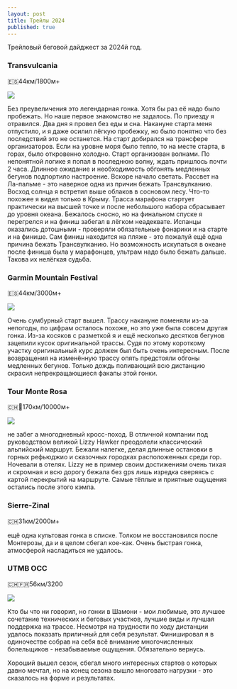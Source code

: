 ```yaml
---
layout: post
title: Трейлы 2024
published: true
---
```


Трейловый беговой дайджест за 2024й год.

### Transvulcania
🇪🇸44км/1800м+

![]({{site.baseurl}}/images/photo_2025-01-19_18-16-04.jpg)

Без преувеличения это легендарная гонка. Хотя бы раз её надо было пробежать. Но наше первое знакомство не задалось. По приезду я отравился. Два дня я провел без еды и сна. Накануне старта меня отпустило, и я даже осилил лёгкую пробежку, но было понятно что без последствий это не останется. На старт добирался на трансфере организаторов. Если на уровне моря было тепло, то на месте старта, в горах, было откровенно холодно. Старт организован волнами. По непонятной логике я попал в последнюю волну, ждать пришлось почти 2 часа. Длинное ожидание и необходимость обгонять медленных бегунов подпортило настроение. Вскоре начало светать. Рассвет на Ла-пальме - это наверное одна из причин бежать Трансвулканию. Восход солнца я встретил выше облаков в сосновом лесу. Что-то похожее я видел только в Крыму.
Трасса марафона стартует практически на высшей точке и после небольшого набора сбрасывает до уровня океана. Бежалось сносно, но на финальном спуске я перегрелся и на финиш забегал в лёгком неадеквате. Испанцы оказались дотошными - проверяли обязательные фонарики и на старте и на финише. Сам финиш находится на пляже - это пожалуй ещё одна причина бежать Трансвулканию. Но возможность искупаться в океане после финиша была у марафонцев, ультрам надо было бежать дальше. Такова их нелёгкая судьба.

### Garmin Mountain Festival
🇪🇸44км/3000м+

![]({{site.baseurl}}/images/photo_2025-01-19_18-16-06.jpg)

Очень сумбурный старт вышел. Трассу накануне поменяли из-за непогоды, по цифрам осталось похоже, но это уже была совсем другая гонка. Из-за косяков с разметкой я и ещё несколько десятков бегунов зацепили кусок оригинальной трассы. Судя по этому короткому участку оригинальный курс должен был быть очень интересным. После возвращения на изменённую трассу опять предстояли обгоны медленных бегунов. Только дождь поливающий всю дистанцию скрасил непрекращающиеся факапы этой гонки.

### Tour Monte Rosa
🇨🇭🤌170км/10000м+

![]({{site.baseurl}}/images/photo_2025-01-19_18-16-07.jpg)

не забег а многодневный кросс-поход. В отличной компании под руководством великой Lizzy Hawker преодолели классический альпийский маршрут. Бежали налегке, делая длинные остановки в горных рефьюджио и сказочных городках расположенных среди гор. Ночевали в отелях. Lizzy не в пример своим достижениям очень тихая и скромная и всю дорогу бежала без gps лишь изредка сверяясь с картой перекрытий на маршруте. Самые тёплые и приятные ощущения остались после этого кэмпа.

### Sierre-Zinal
🇨🇭31км/2000м+

ещё одна культовая гонка в списке. Толком не восстановился после Монтерозы, да и в целом сбегал кое-как. Очень быстрая гонка, атмосферой насладиться не удалось.

### UTMB OCC
🇨🇭🇫🇷56км/3200

![]({{site.baseurl}}/images/photo_2025-01-19_18-16-08.jpg)

Кто бы что ни говорил, но гонки в Шамони - мои любимые, это лучшее сочетание технических и беговых участков, лучшие виды и лучшая поддержка на трассе. Несмотря на трудности по ходу дистанции удалось показать приличный для себя результат. Финишировал я в одиночестве собрав на себя всё внимание многочисленных болельщиков - незабываемые ощущения. Обязательно вернусь.

Хороший вышел сезон, сбегал много интересных стартов о которых давно мечтал, но на конец сезона вышло многовато нагрузки - это сказалось на форме и результатах.
